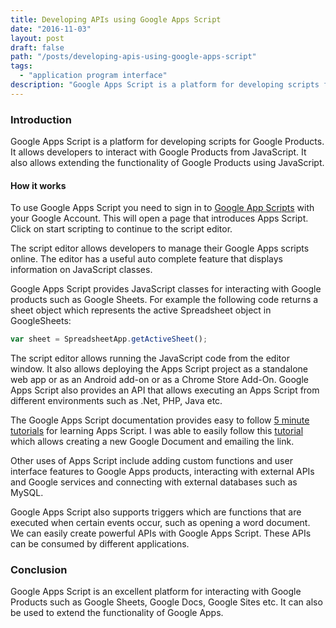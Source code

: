 ```yaml
---
title: Developing APIs using Google Apps Script
date: "2016-11-03"
layout: post
draft: false
path: "/posts/developing-apis-using-google-apps-script"
tags:
  - "application program interface"
description: "Google Apps Script is a platform for developing scripts for Google Products. It allows developers to interact with Google Products from JavaScript. It also allows extending the functionality of Google Products using JavaScript."
---
```


### Introduction
Google Apps Script is a platform for developing scripts for Google Products. It allows developers to interact with Google Products from JavaScript. It also allows extending the functionality of Google Products using JavaScript.

#### How it works
To use Google Apps Script you need to sign in to [Google App Scripts](https://script.google.com) with your Google Account. This will open a page that introduces Apps Script. Click on start scripting to continue to the script editor.

The script editor allows developers to manage their Google Apps scripts online. The editor has a useful auto complete feature that displays information on JavaScript classes.

Google Apps Script provides JavaScript classes for interacting with Google products such as Google Sheets. For example the following code returns a sheet object which represents the active Spreadsheet object in GoogleSheets:

```js
var sheet = SpreadsheetApp.getActiveSheet();
```

The script editor allows running the JavaScript code from the editor window. It also allows deploying the Apps Script project as a standalone web app or as an Android add-on or as a Chrome Store Add-On. Google Apps Script also provides an API that allows executing an Apps Script from different environments such as .Net, PHP, Java etc.

The Google Apps Script documentation provides easy to follow [5 minute tutorials](https://developers.google.com/apps-script/overview) for learning Apps Script. I was able to easily follow this [tutorial](https://developers.google.com/apps-script/overview) which allows creating a new Google Document and emailing the link.

Other uses of Apps Script include adding custom functions and user interface features to Google Apps products, interacting with external APIs and Google services and connecting with external databases such as MySQL.

Google Apps Script also supports triggers which are functions that are executed when certain events occur, such as opening a word document. We can easily create powerful APIs with Google Apps Script. These APIs can be consumed by different applications.

### Conclusion
Google Apps Script is an excellent platform for interacting with Google Products such as Google Sheets, Google Docs, Google Sites etc. It can also be used to extend the functionality of Google Apps.
